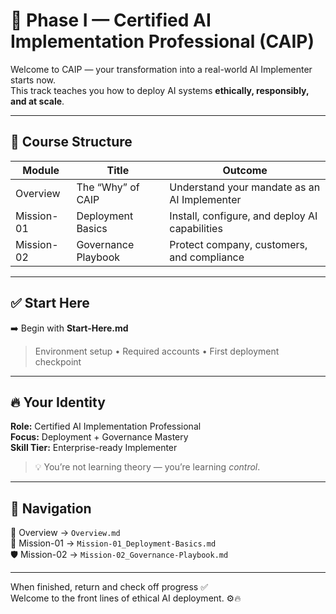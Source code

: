 # 🚀 Phase I — Certified AI Implementation Professional (CAIP)

Welcome to CAIP — your transformation into a real-world AI Implementer starts now.  
This track teaches you how to deploy AI systems **ethically, responsibly, and at scale**.

---

## 📂 Course Structure

| Module | Title | Outcome |
|--------|-------|---------|
| Overview | The “Why” of CAIP | Understand your mandate as an AI Implementer |
| Mission-01 | Deployment Basics | Install, configure, and deploy AI capabilities |
| Mission-02 | Governance Playbook | Protect company, customers, and compliance |

---

## ✅ Start Here

➡️ Begin with **Start-Here.md**  
> Environment setup • Required accounts • First deployment checkpoint

---

## 🔥 Your Identity

**Role:** Certified AI Implementation Professional  
**Focus:** Deployment + Governance Mastery  
**Skill Tier:** Enterprise-ready Implementer

> 💡 You’re not learning theory — you’re learning *control*.

---

## 🧭 Navigation

📌 Overview → `Overview.md`  
🎯 Mission-01 → `Mission-01_Deployment-Basics.md`  
🛡 Mission-02 → `Mission-02_Governance-Playbook.md`

---

When finished, return and check off progress ✅  
Welcome to the front lines of ethical AI deployment. ⚙️🔥
